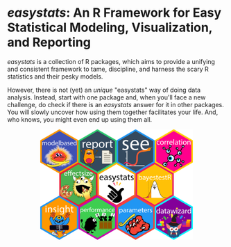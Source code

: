 # *easystats*: An R Framework for Easy Statistical Modeling, Visualization, and Reporting

*easystats* is a collection of R packages, which aims to provide a unifying
and consistent framework to tame, discipline, and harness the scary R statistics
and their pesky models.

However, there is not (yet) an *unique* "easystats" way of doing data
analysis. Instead, start with one package and, when you'll face a new
challenge, do check if there is an *easystats* answer for it in other packages.
You will slowly uncover how using them together facilitates your life. And, who
knows, you might even end up using them all.

<p align="center"><img src='https://raw.githubusercontent.com/easystats/easystats/main/man/figures/logo_wall.png' width="70%" /></p>

